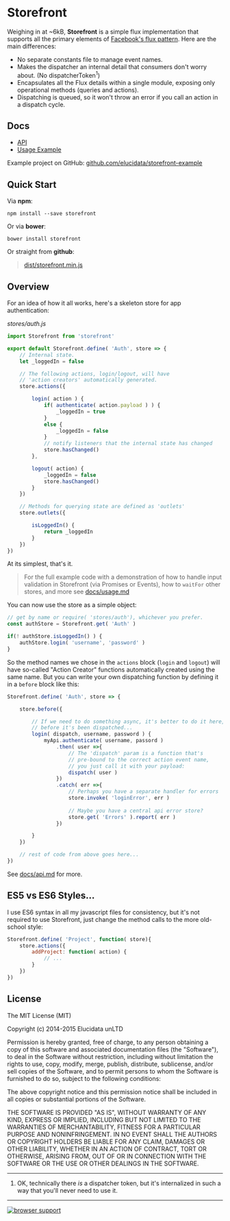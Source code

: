 # Storefront

Weighing in at ~6kB, **Storefront** is a simple flux implementation that supports all the primary elements of [Facebook's flux pattern](https://facebook.github.io/flux/). Here are the main differences:

- No separate constants file to manage event names.
- Makes the dispatcher an internal detail that consumers don't worry about. (No dispatcherToken<sup>1</sup>)
- Encapsulates all the Flux details within a single module, exposing only operational methods (queries and actions).
- Dispatching is queued, so it won't throw an error if you call an action in a dispatch cycle.



## Docs

- [API](docs/api.md)
- [Usage Example](docs/usage.md)

Example project on GitHub: [github.com/elucidata/storefront-example](https://github.com/elucidata/storefront-example)



## Quick Start

Via **npm**:

    npm install --save storefront

Or via **bower**:

    bower install storefront

Or straight from **github**:

> [dist/storefront.min.js](https://raw.githubusercontent.com/elucidata/storefront/master/dist/storefront.min.js)



## Overview

For an idea of how it all works, here's a skeleton store for app authentication:

_stores/auth.js_
```javascript
import Storefront from 'storefront'

export default Storefront.define( 'Auth', store => {
    // Internal state.
    let _loggedIn = false

    // The following actions, login/logout, will have
    // 'action creators' automatically generated.
    store.actions({

        login( action ) {
            if( authenticate( action.payload ) ) {
                _loggedIn = true
            }
            else {
                _loggedIn = false
            }
            // notify listeners that the internal state has changed
            store.hasChanged()
        },

        logout( action) {
            _loggedIn = false
            store.hasChanged()
        }
    })

    // Methods for querying state are defined as 'outlets'
    store.outlets({

        isLoggedIn() {
            return _loggedIn
        }
    })
})
```

At its simplest, that's it.

> For the full example code with a demonstration of how to handle input validation in Storefront (via Promises or Events), how to `waitFor` other stores, and more see [docs/usage.md](./docs/usage.md)

You can now use the store as a simple object:

```javascript
// get by name or require( 'stores/auth'), whichever you prefer.
const authStore = Storefront.get( 'Auth' )

if(! authStore.isLoggedIn() ) {
    authStore.login( 'username', 'password' )
}
```

So the method names we chose in the `actions` block (`login` and `logout`) will have so-called "Action Creator" functions automatically created using the same name. But you can write your own dispatching function by defining it in a `before` block like this:

```javascript
Storefront.define( 'Auth', store => {

    store.before({

        // If we need to do something async, it's better to do it here,
        // before it's been dispatched...
        login( dispatch, username, password ) {
            myApi.authenticate( username, passord )
                .then( user =>{
                    // The 'dispatch' param is a function that's
                    // pre-bound to the correct action event name,
                    // you just call it with your payload:
                    dispatch( user )
                })
                .catch( err =>{
                    // Perhaps you have a separate handler for errors
                    store.invoke( 'loginError', err )
                    
                    // Maybe you have a central api error store?
                    store.get( 'Errors' ).report( err )
                })

        }
    })

    // rest of code from above goes here...
})
```

See [docs/api.md](./docs/api.md) for more.



## ES5 vs ES6 Styles...

I use ES6 syntax in all my javascript files for consistency, but it's not required to use Storefront, just change the method calls to the more old-school style:

```javascript
Storefront.define( 'Project', function( store){
    store.actions({
        addProject: function( action) {
            // ...
        }
    })
})
```



## License

The MIT License (MIT)

Copyright (c) 2014-2015 Elucidata unLTD

Permission is hereby granted, free of charge, to any person obtaining a copy
of this software and associated documentation files (the "Software"), to deal
in the Software without restriction, including without limitation the rights
to use, copy, modify, merge, publish, distribute, sublicense, and/or sell
copies of the Software, and to permit persons to whom the Software is
furnished to do so, subject to the following conditions:

The above copyright notice and this permission notice shall be included in all
copies or substantial portions of the Software.

THE SOFTWARE IS PROVIDED "AS IS", WITHOUT WARRANTY OF ANY KIND, EXPRESS OR
IMPLIED, INCLUDING BUT NOT LIMITED TO THE WARRANTIES OF MERCHANTABILITY,
FITNESS FOR A PARTICULAR PURPOSE AND NONINFRINGEMENT. IN NO EVENT SHALL THE
AUTHORS OR COPYRIGHT HOLDERS BE LIABLE FOR ANY CLAIM, DAMAGES OR OTHER
LIABILITY, WHETHER IN AN ACTION OF CONTRACT, TORT OR OTHERWISE, ARISING FROM,
OUT OF OR IN CONNECTION WITH THE SOFTWARE OR THE USE OR OTHER DEALINGS IN THE
SOFTWARE.

---

1. OK, technically there _is_ a dispatcher token, but it's internalized in such a way that you'll never need to use it.

---

[![browser support](https://ci.testling.com/elucidata/storefront.png)
](https://ci.testling.com/elucidata/storefront)
